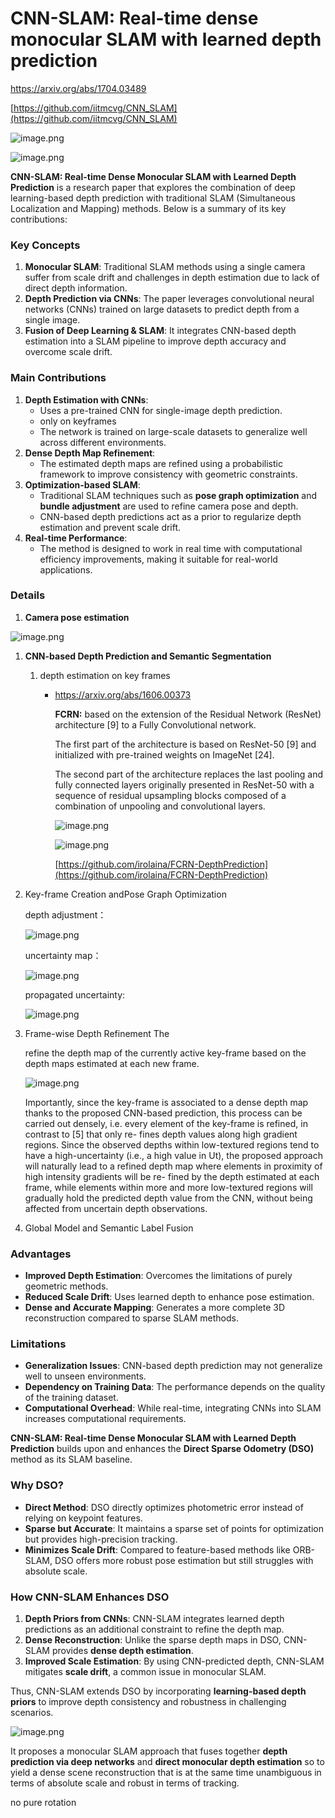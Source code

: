 # CNN-SLAM: Real-time dense monocular SLAM with learned depth prediction

https://arxiv.org/abs/1704.03489

[https://github.com/iitmcvg/CNN_SLAM](https://github.com/iitmcvg/CNN_SLAM)

![image.png](images/CNN-SLAM%20Real-time%20dense%20monocular%20SLAM%20with%20learn%201b471bdab3cf8032acd7f0ecedd731a4/image.png)

![image.png](images/CNN-SLAM%20Real-time%20dense%20monocular%20SLAM%20with%20learn%201b471bdab3cf8032acd7f0ecedd731a4/image%201.png)

**CNN-SLAM: Real-time Dense Monocular SLAM with Learned Depth Prediction** is a research paper that explores the combination of deep learning-based depth prediction with traditional SLAM (Simultaneous Localization and Mapping) methods. Below is a summary of its key contributions:

### **Key Concepts**

1. **Monocular SLAM**: Traditional SLAM methods using a single camera suffer from scale drift and challenges in depth estimation due to lack of direct depth information.
2. **Depth Prediction via CNNs**: The paper leverages convolutional neural networks (CNNs) trained on large datasets to predict depth from a single image.
3. **Fusion of Deep Learning & SLAM**: It integrates CNN-based depth estimation into a SLAM pipeline to improve depth accuracy and overcome scale drift.

### **Main Contributions**

1. **Depth Estimation with CNNs**:
    - Uses a pre-trained CNN for single-image depth prediction.
    - only on keyframes
    - The network is trained on large-scale datasets to generalize well across different environments.
2. **Dense Depth Map Refinement**:
    - The estimated depth maps are refined using a probabilistic framework to improve consistency with geometric constraints.
3. **Optimization-based SLAM**:
    - Traditional SLAM techniques such as **pose graph optimization** and **bundle adjustment** are used to refine camera pose and depth.
    - CNN-based depth predictions act as a prior to regularize depth estimation and prevent scale drift.
4. **Real-time Performance**:
    - The method is designed to work in real time with computational efficiency improvements, making it suitable for real-world applications.

### Details

1. **Camera pose estimation**

![image.png](images/CNN-SLAM%20Real-time%20dense%20monocular%20SLAM%20with%20learn%201b471bdab3cf8032acd7f0ecedd731a4/image%202.png)

1. **CNN-based Depth Prediction and Semantic Segmentation**
    1. depth estimation on key frames
        - https://arxiv.org/abs/1606.00373
            
            **FCRN:** based on the extension of the Residual Network (ResNet) architecture [9] to a Fully Convolutional network.
            
            The first part of the architecture is based on ResNet-50 [9] and initialized with pre-trained weights on ImageNet [24]. 
            
            The second part of the architecture replaces the last pooling and fully connected layers originally presented in ResNet-50 with a sequence of residual upsampling blocks composed of a combination of unpooling and convolutional layers.
            
            ![image.png](images/CNN-SLAM%20Real-time%20dense%20monocular%20SLAM%20with%20learn%201b471bdab3cf8032acd7f0ecedd731a4/image%203.png)
            
            ![image.png](images/CNN-SLAM%20Real-time%20dense%20monocular%20SLAM%20with%20learn%201b471bdab3cf8032acd7f0ecedd731a4/image%204.png)
            
            [https://github.com/irolaina/FCRN-DepthPrediction](https://github.com/irolaina/FCRN-DepthPrediction)
            
2. Key-frame Creation andPose Graph Optimization
    
    depth adjustment：
    
    ![image.png](images/CNN-SLAM%20Real-time%20dense%20monocular%20SLAM%20with%20learn%201b471bdab3cf8032acd7f0ecedd731a4/image%205.png)
    
    uncertainty map：
    
    ![image.png](images/CNN-SLAM%20Real-time%20dense%20monocular%20SLAM%20with%20learn%201b471bdab3cf8032acd7f0ecedd731a4/image%206.png)
    
    propagated uncertainty:
    
    ![image.png](images/CNN-SLAM%20Real-time%20dense%20monocular%20SLAM%20with%20learn%201b471bdab3cf8032acd7f0ecedd731a4/image%207.png)
    
3. Frame-wise Depth Refinement The
    
    refine the depth map of the currently active key-frame based on the depth
    maps estimated at each new frame.
    
    ![image.png](images/CNN-SLAM%20Real-time%20dense%20monocular%20SLAM%20with%20learn%201b471bdab3cf8032acd7f0ecedd731a4/image%208.png)
    
    Importantly, since the key-frame is associated to a dense depth map thanks to the proposed CNN-based prediction, this process can be carried out densely, i.e. every element of the key-frame is refined, in contrast to [5] that only re- fines depth values along high gradient regions. Since the observed depths within low-textured regions tend to have a high-uncertainty (i.e., a high value in Ut), the proposed approach will naturally lead to a refined depth map where elements in proximity of high intensity gradients will be re- fined by the depth estimated at each frame, while elements within more and more low-textured regions will gradually hold the predicted depth value from the CNN, without being affected from uncertain depth observations.
    
4. Global Model and Semantic Label Fusion
    
    

### **Advantages**

- **Improved Depth Estimation**: Overcomes the limitations of purely geometric methods.
- **Reduced Scale Drift**: Uses learned depth to enhance pose estimation.
- **Dense and Accurate Mapping**: Generates a more complete 3D reconstruction compared to sparse SLAM methods.

### **Limitations**

- **Generalization Issues**: CNN-based depth prediction may not generalize well to unseen environments.
- **Dependency on Training Data**: The performance depends on the quality of the training dataset.
- **Computational Overhead**: While real-time, integrating CNNs into SLAM increases computational requirements.

**CNN-SLAM: Real-time Dense Monocular SLAM with Learned Depth Prediction** builds upon and enhances the **Direct Sparse Odometry (DSO)** method as its SLAM baseline.

### **Why DSO?**

- **Direct Method**: DSO directly optimizes photometric error instead of relying on keypoint features.
- **Sparse but Accurate**: It maintains a sparse set of points for optimization but provides high-precision tracking.
- **Minimizes Scale Drift**: Compared to feature-based methods like ORB-SLAM, DSO offers more robust pose estimation but still struggles with absolute scale.

### **How CNN-SLAM Enhances DSO**

1. **Depth Priors from CNNs**: CNN-SLAM integrates learned depth predictions as an additional constraint to refine the depth map.
2. **Dense Reconstruction**: Unlike the sparse depth maps in DSO, CNN-SLAM provides **dense depth estimation**.
3. **Improved Scale Estimation**: By using CNN-predicted depth, CNN-SLAM mitigates **scale drift**, a common issue in monocular SLAM.

Thus, CNN-SLAM extends DSO by incorporating **learning-based depth priors** to improve depth consistency and robustness in challenging scenarios.

![image.png](images/CNN-SLAM%20Real-time%20dense%20monocular%20SLAM%20with%20learn%201b471bdab3cf8032acd7f0ecedd731a4/image%209.png)

It proposes a monocular SLAM approach that fuses together **depth prediction via deep networks** and **direct monocular depth estimation** so to yield a dense scene reconstruction that is at the same time unambiguous in terms of absolute scale and robust in terms of tracking.

no pure rotation
